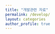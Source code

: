 ```yaml
---
title: "개발관련 자료"
permalink: /develop/
layout: categories
author_profile: true
---
```

<!--stackedit_data:
eyJoaXN0b3J5IjpbLTE2OTUzNDY1NTksLTExMTIxOTEwMDZdfQ
==
-->